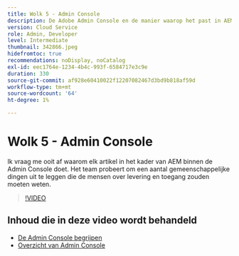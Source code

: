 ```yaml
---
title: Wolk 5 - Admin Console
description: De Adobe Admin Console en de manier waarop het past in AEM
version: Cloud Service
role: Admin, Developer
level: Intermediate
thumbnail: 342866.jpeg
hidefromtoc: true
recommendations: noDisplay, noCatalog
exl-id: eec1764e-1234-4b4c-993f-6584717e3c9e
duration: 330
source-git-commit: af928e60410022f12207082467d3bd9b818af59d
workflow-type: tm+mt
source-wordcount: '64'
ht-degree: 1%

---
```


# Wolk 5 - Admin Console

Ik vraag me ooit af waarom elk artikel in het kader van AEM binnen de Admin Console doet. Het team probeert om een aantal gemeenschappelijke dingen uit te leggen die de mensen over levering en toegang zouden moeten weten.

>[!VIDEO](https://video.tv.adobe.com/v/342866?quality=12&learn=on)

## Inhoud die in deze video wordt behandeld

+ [De Admin Console begrijpen](https://experienceleague.adobe.com/docs/experience-manager-cloud-service/content/onboarding/onboarding-concepts/admin-console.html)
+ [Overzicht van Admin Console](https://helpx.adobe.com/nl/enterprise/using/admin-console.html)
